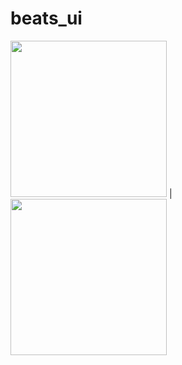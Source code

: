 # beats_ui

 <img width="250px"  src="https://github.com/eliezerantonio/my-flutter-challenges/blob/main/beats_ui/screen_shot/Screenshot_1620993569.png"> | <img width="250px"  src="https://github.com/eliezerantonio/my-flutter-challenges/blob/main/beats_ui/screen_shot/Screenshot_1620993569.png"> 
